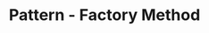 ---
title:  "Pattern - Factory Method"
excerpt: "Gof Design Pattern"

categories:
  - Pattern
tags:
  - Pattern 
classes: wide
last_modified_at: 2019-04-13T08:06:00-05:00
---
